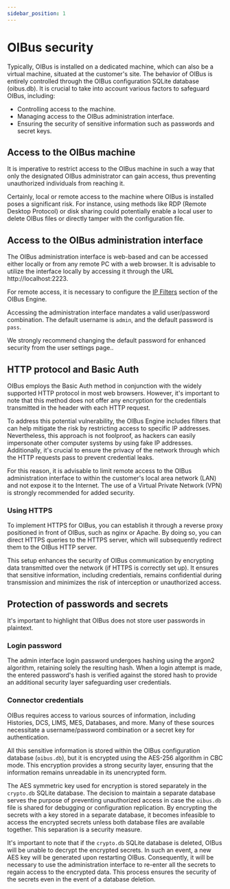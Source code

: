 ```yaml
---
sidebar_position: 1
---
```


# OIBus security
Typically, OIBus is installed on a dedicated machine, which can also be a virtual machine, situated at the customer's site. 
The behavior of OIBus is entirely controlled through the OIBus configuration SQLite database (oibus.db). It is crucial 
to take into account various factors to safeguard OIBus, including:
- Controlling access to the machine.
- Managing access to the OIBus administration interface.
- Ensuring the security of sensitive information such as passwords and secret keys.

## Access to the OIBus machine
It is imperative to restrict access to the OIBus machine in such a way that only the designated OIBus administrator can 
gain access, thus preventing unauthorized individuals from reaching it. 

Certainly, local or remote access to the machine where OIBus is installed poses a significant risk. For instance, using
methods like RDP (Remote Desktop Protocol) or disk sharing could potentially enable a local user to delete OIBus files
or directly tamper with the configuration file.

## Access to the OIBus administration interface
The OIBus administration interface is web-based and can be accessed either locally or from any remote PC with a web browser. 
It is advisable to utilize the interface locally by accessing it through the URL http://localhost:2223.

For remote access, it is necessary to configure the [IP Filters](../engine/ip-filters.md) section of the OIBus Engine.

Accessing the administration interface mandates a valid user/password combination. The default username is `admin`, and 
the default password is `pass`.

We strongly recommend changing the default password for enhanced security from the user settings page..


## HTTP protocol and Basic Auth
OIBus employs the Basic Auth method in conjunction with the widely supported HTTP protocol in most web browsers. 
However, it's important to note that this method does not offer any encryption for the credentials transmitted in the 
header with each HTTP request.


To address this potential vulnerability, the OIBus Engine includes filters that can help mitigate the risk by restricting 
access to specific IP addresses. Nevertheless, this approach is not foolproof, as hackers can easily impersonate other 
computer systems by using fake IP addresses. Additionally, it's crucial to ensure the privacy of the network through 
which the HTTP requests pass to prevent credential leaks.

For this reason, it is advisable to limit remote access to the OIBus administration interface to within the customer's 
local area network (LAN) and not expose it to the Internet. The use of a Virtual Private Network (VPN) is strongly 
recommended for added security.

### Using HTTPS
To implement HTTPS for OIBus, you can establish it through a reverse proxy positioned in front of OIBus, such as nginx 
or Apache. By doing so, you can direct HTTPS queries to the HTTPS server, which will subsequently redirect them to the 
OIBus HTTP server.

This setup enhances the security of OIBus communication by encrypting data transmitted over the network (if HTTPS is 
correctly set up). It ensures that sensitive information, including credentials, remains confidential during transmission 
and minimizes the risk of interception or unauthorized access.

## Protection of passwords and secrets
It's important to highlight that OIBus does not store user passwords in plaintext. 

### Login password
The admin interface login password undergoes hashing using the argon2 algorithm, retaining solely the resulting hash. When 
a login attempt is made, the entered password's hash is verified against the stored hash to provide an additional security 
layer safeguarding user credentials.

### Connector credentials
OIBus requires access to various sources of information, including Histories, DCS, LIMS, MES, Databases, and more. Many 
of these sources necessitate a username/password combination or a secret key for authentication.

All this sensitive information is stored within the OIBus configuration database (`oibus.db`), but it is encrypted using 
the AES-256 algorithm in CBC mode. This encryption provides a strong security layer, ensuring that the information remains 
unreadable in its unencrypted form.

The AES symmetric key used for encryption is stored separately in the `crypto.db` SQLite database. The decision to maintain 
a separate database serves the purpose of preventing unauthorized access in case the `oibus.db` file is shared for debugging 
or configuration replication. By encrypting the secrets with a key stored in a separate database, it becomes infeasible 
to access the encrypted secrets unless both database files are available together. This separation is a security measure.

It's important to note that if the `crypto.db` SQLite database is deleted, OIBus will be unable to decrypt the encrypted 
secrets. In such an event, a new AES key will be generated upon restarting OIBus. Consequently, it will be necessary to 
use the administration interface to re-enter all the secrets to regain access to the encrypted data. This process ensures 
the security of the secrets even in the event of a database deletion.
